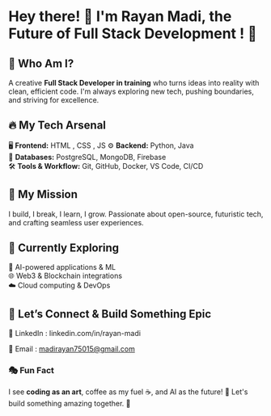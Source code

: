 # Hey there! 👋 I'm Rayan Madi, the Future of Full Stack Development ! 🚀

## 🌟 Who Am I?
A creative **Full Stack Developer in training** who turns ideas into reality with clean, efficient code. I'm always exploring new tech, pushing boundaries, and striving for excellence.

## 🔥 My Tech Arsenal
🖥️ **Frontend:** HTML , CSS , JS
⚙️ **Backend:**  Python, Java  
💾 **Databases:** PostgreSQL, MongoDB, Firebase  
🛠️ **Tools & Workflow:** Git, GitHub, Docker, VS Code, CI/CD

## 🚀 My Mission
I build, I break, I learn, I grow. Passionate about open-source, futuristic tech, and crafting seamless user experiences.

## 🧠 Currently Exploring
🤖 AI-powered applications & ML  
🌐 Web3 & Blockchain integrations  
☁️ Cloud computing & DevOps  

## 🎯 Let’s Connect & Build Something Epic

🔗 LinkedIn : linkedin.com/in/rayan-madi

📩 Email : madirayan75015@gmail.com 

### 🎭 Fun Fact
I see **coding as an art**, coffee as my fuel ☕, and AI as the future! 🤖 Let's build something amazing together. 🚀
